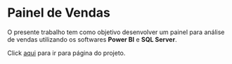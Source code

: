 # Painel de Vendas

<p>O presente trabalho tem como objetivo desenvolver um painel para análise de vendas utilizando os softwares <b>Power BI</b> e <b>SQL Server</b>.</p>

Click <a href="https://mendesrafael2.github.io/Painel_Vendas/">aqui</a> para ir para página do projeto. 
